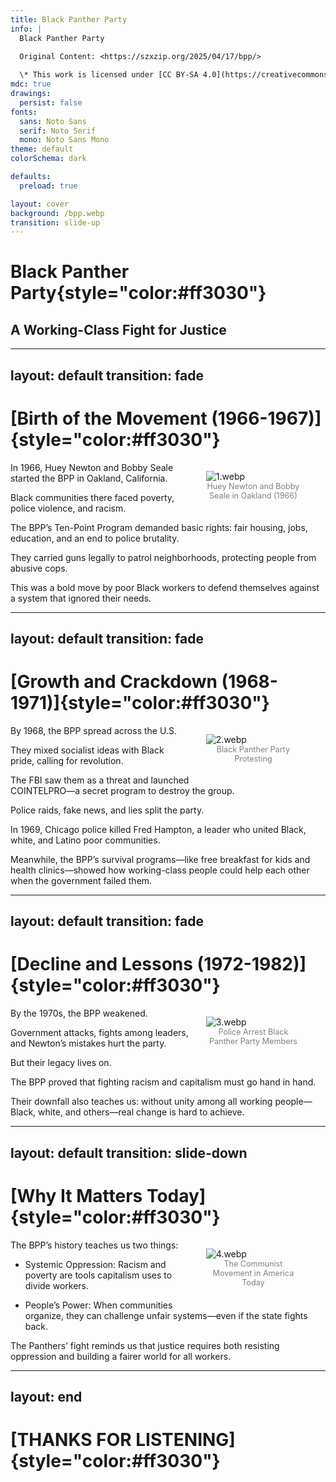 ```yaml
---
title: Black Panther Party
info: |
  Black Panther Party

  Original Content: <https://szxzip.org/2025/04/17/bpp/>
  
  \* This work is licensed under [CC BY-SA 4.0](https://creativecommons.org/licenses/by-sa/4.0/).
mdc: true
drawings:
  persist: false
fonts:
  sans: Noto Sans
  serif: Noto Serif
  mono: Noto Sans Mono
theme: default
colorSchema: dark

defaults:
  preload: true

layout: cover
background: /bpp.webp
transition: slide-up
---
```


# **Black Panther Party**{style="color:#ff3030"}

## A Working-Class Fight for Justice

---
layout: default
transition: fade
---

# [Birth of the Movement (1966-1967)]{style="color:#ff3030"}

<figure style="float: right; width: 30%; margin-left: 5%; margin-bottom: 5%;">
  <img src="/1.webp" alt="1.webp" style="border-radius: 0px;">
  <figcaption style="text-align: center; font-size: 0.9em; color: gray;">Huey Newton and Bobby Seale in Oakland (1966)</figcaption>
</figure>

In 1966, Huey Newton and Bobby Seale started the BPP in Oakland, California. 

Black communities there faced poverty, police violence, and racism. 

The BPP’s Ten-Point Program demanded basic rights: fair housing, jobs, education, and an end to police brutality. 

They carried guns legally to patrol neighborhoods, protecting people from abusive cops. 

This was a bold move by poor Black workers to defend themselves against a system that ignored their needs.

---
layout: default
transition: fade
---

# [Growth and Crackdown (1968-1971)]{style="color:#ff3030"}

<figure style="float: right; width: 30%; margin-left: 5%; margin-bottom: 5%;">
  <img src="/2.webp" alt="2.webp" style="border-radius: 0px;">
  <figcaption style="text-align: center; font-size: 0.9em; color: gray;">Black Panther Party Protesting</figcaption>
</figure>

By 1968, the BPP spread across the U.S. 

They mixed socialist ideas with Black pride, calling for revolution.

The FBI saw them as a threat and launched COINTELPRO—a secret program to destroy the group. 

Police raids, fake news, and lies split the party. 

In 1969, Chicago police killed Fred Hampton, a leader who united Black, white, and Latino poor communities. 

Meanwhile, the BPP’s survival programs—like free breakfast for kids and health clinics—showed how working-class people could help each other when the government failed them.

---
layout: default
transition: fade
---

# [Decline and Lessons (1972-1982)]{style="color:#ff3030"}

<figure style="float: right; width: 30%; margin-left: 5%; margin-bottom: 5%;">
  <img src="/3.webp" alt="3.webp" style="border-radius: 0px;">
  <figcaption style="text-align: center; font-size: 0.9em; color: gray;">Police Arrest Black Panther Party Members</figcaption>
</figure>

By the 1970s, the BPP weakened. 

Government attacks, fights among leaders, and Newton’s mistakes hurt the party. 

But their legacy lives on. 

The BPP proved that fighting racism and capitalism must go hand in hand. 

Their downfall also teaches us: without unity among all working people—Black, white, and others—real change is hard to achieve.

---
layout: default
transition: slide-down
---

# [Why It Matters Today]{style="color:#ff3030"}

<figure style="float: right; width: 30%; margin-left: 5%; margin-bottom: 5%;">
  <img src="/4.webp" alt="4.webp" style="border-radius: 0px;">
  <figcaption style="text-align: center; font-size: 0.9em; color: gray;">The Communist Movement in America Today</figcaption>
</figure>

The BPP’s history teaches us two things:

- Systemic Oppression: Racism and poverty are tools capitalism uses to divide workers.

- People’s Power: When communities organize, they can challenge unfair systems—even if the state fights back.

The Panthers’ fight reminds us that justice requires both resisting oppression and building a fairer world for all workers.

---
layout: end
---

# [THANKS FOR LISTENING]{style="color:#ff3030"}
